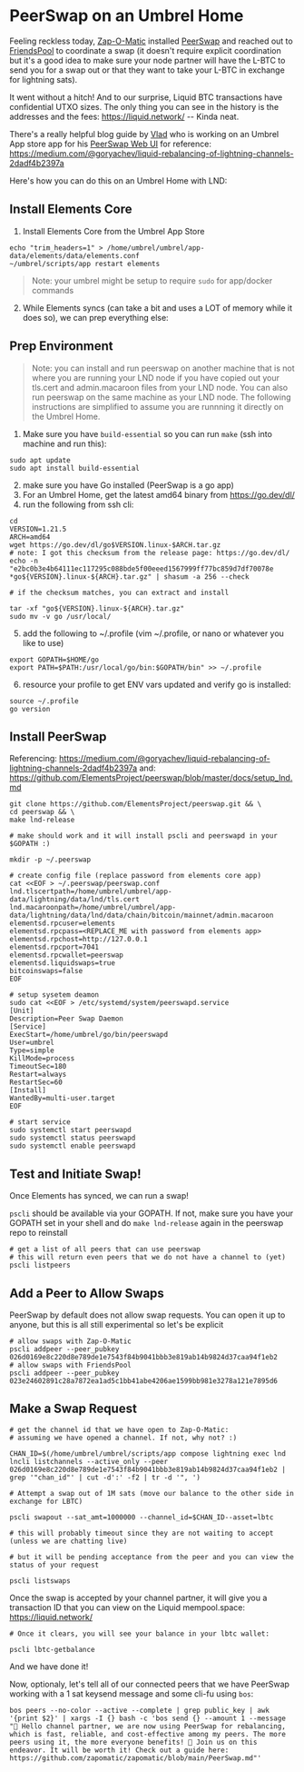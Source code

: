 # PeerSwap on an Umbrel Home

Feeling reckless today, [Zap-O-Matic](https://amboss.space/node/026d0169e8c220d8e789de1e7543f84b9041bbb3e819ab14b9824d37caa94f1eb2) installed [PeerSwap](https://www.peerswap.dev/) and reached out to [FriendsPool](https://amboss.space/node/023e24602891c28a7872ea1ad5c1bb41abe4206ae1599bb981e3278a121e7895d6) to coordinate a swap (it doesn't require explicit coordination but it's a good idea to make sure your node partner will have the L-BTC to send you for a swap out or that they want to take your L-BTC in exchange for lightning sats).

It went without a hitch! And to our surprise, Liquid BTC transactions have confidential UTXO sizes. The only thing you can see in the history is the addresses and the fees: https://liquid.network/ -- Kinda neat.

There's a really helpful blog guide by [Vlad](https://github.com/Impa10r) who is working on an Umbrel App store app for his [PeerSwap Web UI](https://github.com/Impa10r/peerswap-web) for reference: https://medium.com/@goryachev/liquid-rebalancing-of-lightning-channels-2dadf4b2397a

Here's how you can do this on an Umbrel Home with LND:

## Install Elements Core

1. Install Elements Core from the Umbrel App Store

```
echo "trim_headers=1" > /home/umbrel/umbrel/app-data/elements/data/elements.conf
~/umbrel/scripts/app restart elements
```

> Note: your umbrel might be setup to require `sudo` for app/docker commands

2. While Elements syncs (can take a bit and uses a LOT of memory while it does so), we can prep everything else:

## Prep Environment

> Note: you can install and run peerswap on another machine that is not where you are running your LND node if you have copied out your tls.cert and admin.macaroon files from your LND node. You can also run peerswap on the same machine as your LND node. The following instructions are simplified to assume you are runnning it directly on the Umbrel Home.

1. Make sure you have `build-essential` so you can run `make` (ssh into machine and run this):

```
sudo apt update
sudo apt install build-essential
```

2. make sure you have Go installed (PeerSwap is a go app)
3. For an Umbrel Home, get the latest amd64 binary from https://go.dev/dl/
4. run the following from ssh cli:

```
cd
VERSION=1.21.5
ARCH=amd64
wget https://go.dev/dl/go$VERSION.linux-$ARCH.tar.gz
# note: I got this checksum from the release page: https://go.dev/dl/
echo -n "e2bc0b3e4b64111ec117295c088bde5f00eeed1567999ff77bc859d7df70078e *go${VERSION}.linux-${ARCH}.tar.gz" | shasum -a 256 --check

# if the checksum matches, you can extract and install

tar -xf "go${VERSION}.linux-${ARCH}.tar.gz"
sudo mv -v go /usr/local/
```

5. add the following to ~/.profile (vim ~/.profile, or nano or whatever you like to use)

```
export GOPATH=$HOME/go
export PATH=$PATH:/usr/local/go/bin:$GOPATH/bin" >> ~/.profile
```

6. resource your profile to get ENV vars updated and verify go is installed:

```
source ~/.profile
go version
```

## Install PeerSwap

Referencing: https://medium.com/@goryachev/liquid-rebalancing-of-lightning-channels-2dadf4b2397a
and: https://github.com/ElementsProject/peerswap/blob/master/docs/setup_lnd.md

```
git clone https://github.com/ElementsProject/peerswap.git && \
cd peerswap && \
make lnd-release

# make should work and it will install pscli and peerswapd in your $GOPATH :)

mkdir -p ~/.peerswap

# create config file (replace password from elements core app)
cat <<EOF > ~/.peerswap/peerswap.conf
lnd.tlscertpath=/home/umbrel/umbrel/app-data/lightning/data/lnd/tls.cert
lnd.macaroonpath=/home/umbrel/umbrel/app-data/lightning/data/lnd/data/chain/bitcoin/mainnet/admin.macaroon
elementsd.rpcuser=elements
elementsd.rpcpass=<REPLACE_ME with password from elements app>
elementsd.rpchost=http://127.0.0.1
elementsd.rpcport=7041
elementsd.rpcwallet=peerswap
elementsd.liquidswaps=true
bitcoinswaps=false
EOF

# setup sysetem deamon
sudo cat <<EOF > /etc/systemd/system/peerswapd.service
[Unit]
Description=Peer Swap Daemon
[Service]
ExecStart=/home/umbrel/go/bin/peerswapd
User=umbrel
Type=simple
KillMode=process
TimeoutSec=180
Restart=always
RestartSec=60
[Install]
WantedBy=multi-user.target
EOF

# start service
sudo systemctl start peerswapd
sudo systemctl status peerswapd
sudo systemctl enable peerswapd
```

## Test and Initiate Swap!

Once Elements has synced, we can run a swap!

`pscli` should be available via your GOPATH. If not, make sure you have your GOPATH set in your shell and do `make lnd-release` again in the peerswap repo to reinstall

```
# get a list of all peers that can use peerswap
# this will return even peers that we do not have a channel to (yet)
pscli listpeers
```

## Add a Peer to Allow Swaps

PeerSwap by default does not allow swap requests. You can open it up to anyone, but this is all still experimental so let's be explicit

```
# allow swaps with Zap-O-Matic
pscli addpeer --peer_pubkey 026d0169e8c220d8e789de1e7543f84b9041bbb3e819ab14b9824d37caa94f1eb2
# allow swaps with FriendsPool
pscli addpeer --peer_pubkey 023e24602891c28a7872ea1ad5c1bb41abe4206ae1599bb981e3278a121e7895d6
```

## Make a Swap Request

```
# get the channel id that we have open to Zap-O-Matic:
# assuming we have opened a channel. If not, why not? :)

CHAN_ID=$(/home/umbrel/umbrel/scripts/app compose lightning exec lnd lncli listchannels --active_only --peer 026d0169e8c220d8e789de1e7543f84b9041bbb3e819ab14b9824d37caa94f1eb2 | grep '"chan_id"' | cut -d':' -f2 | tr -d '", ')

# Attempt a swap out of 1M sats (move our balance to the other side in exchange for LBTC)

pscli swapout --sat_amt=1000000 --channel_id=$CHAN_ID--asset=lbtc

# this will probably timeout since they are not waiting to accept (unless we are chatting live)

# but it will be pending acceptance from the peer and you can view the status of your request

pscli listswaps
```

Once the swap is accepted by your channel partner, it will give you a transaction ID that you can view on the Liquid mempool.space: https://liquid.network/

```
# Once it clears, you will see your balance in your lbtc wallet:

pscli lbtc-getbalance
```

And we have done it!

Now, optionaly, let's tell all of our connected peers that we have PeerSwap working with a 1 sat keysend message and some cli-fu using `bos`:

```
bos peers --no-color --active --complete | grep public_key | awk '{print $2}' | xargs -I {} bash -c 'bos send {} --amount 1 --message "📢 Hello channel partner, we are now using PeerSwap for rebalancing, which is fast, reliable, and cost-effective among my peers. The more peers using it, the more everyone benefits! 🤲 Join us on this endeavor. It will be worth it! Check out a guide here: https://github.com/zapomatic/zapomatic/blob/main/PeerSwap.md"'
```
